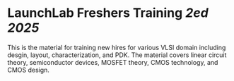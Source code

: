 # LaunchLab Freshers Training _2ed 2025_

This is the material for training new hires for various VLSI domain including desgin, layout, characterization, and PDK. 
The material covers linear circuit theory, semiconductor devices, MOSFET theory, CMOS technology, and CMOS design.


